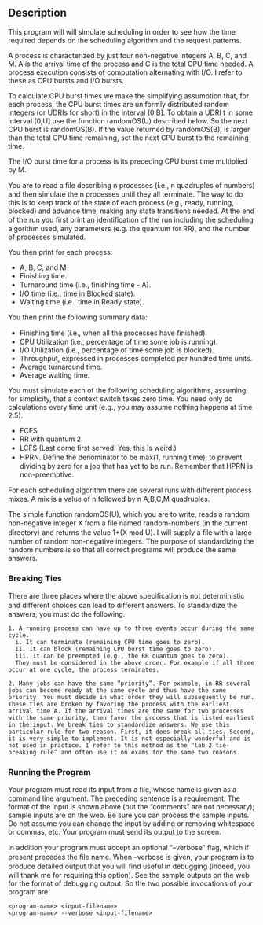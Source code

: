 ## Description
This program will  will simulate scheduling in order to see how the time required depends on the scheduling algorithm and the request patterns. 

A process is characterized by just four non-negative integers A, B, C, and M. A is the arrival time of the process and C is the total CPU time needed. A process execution consists of computation alternating with I/O. I refer to these as CPU bursts and I/O bursts.

To calculate CPU burst times we make the simplifying assumption that, for each process, the CPU burst times are uniformly distributed random integers (or UDRIs for short) in the interval (0,B]. To obtain a UDRI t in some interval (0,U] use the function randomOS(U) described below. So the next CPU burst is randomOS(B). If the value returned by randomOS(B), is larger than the total CPU time remaining, set the next CPU burst to the remaining time.

The I/O burst time for a process is its preceding CPU burst time multiplied by M.

You are to read a ﬁle describing n processes (i.e., n quadruples of numbers) and then simulate the n processes until they all terminate. The way to do this is to keep track of the state of each process (e.g., ready, running, blocked) and advance time, making any state transitions needed. At the end of the run you ﬁrst print an identiﬁcation of the run including the scheduling algorithm used, any parameters (e.g. the quantum for RR), and the number of processes simulated.

You then print for each process:
* A, B, C, and M 
* Finishing time. 
* Turnaround time (i.e., ﬁnishing time - A). 
* I/O time (i.e., time in Blocked state). 
* Waiting time (i.e., time in Ready state). 

You then print the following summary data:
* Finishing time (i.e., when all the processes have ﬁnished). 
* CPU Utilization (i.e., percentage of time some job is running). 
* I/O Utilization (i.e., percentage of time some job is blocked). 
* Throughput, expressed in processes completed per hundred time units. 
* Average turnaround time. 
* Average waiting time.

You must simulate each of the following scheduling algorithms, assuming, for simplicity, that a context switch takes zero time. You need only do calculations every time unit (e.g., you may assume nothing happens at time 2.5).
* FCFS 
* RR with quantum 2. 
* LCFS (Last come ﬁrst served. Yes, this is weird.) 
* HPRN. Deﬁne the denominator to be max(1, running time), to prevent dividing by zero for a job that has yet to be run. Remember that HPRN is non-preemptive.

For each scheduling algorithm there are several runs with diﬀerent process mixes. A mix is a value of n followed by n A,B,C,M quadruples. 

The simple function randomOS(U), which you are to write, reads a random non-negative integer X from a ﬁle named random-numbers (in the current directory) and returns the value 1+(X mod U). I will supply a ﬁle with a large number of random non-negative integers. The purpose of standardizing the random numbers is so that all correct programs will produce the same answers.

### Breaking Ties

There are three places where the above speciﬁcation is not deterministic and diﬀerent choices can lead to diﬀerent answers. To standardize the answers, you must do the following.

```
1. A running process can have up to three events occur during the same cycle. 
  i. It can terminate (remaining CPU time goes to zero). 
  ii. It can block (remaining CPU burst time goes to zero). 
  iii. It can be preempted (e.g., the RR quantum goes to zero). 
  They must be considered in the above order. For example if all three occur at one cycle, the process terminates. 

2. Many jobs can have the same “priority”. For example, in RR several jobs can become ready at the same cycle and thus have the same priority. You must decide in what order they will subsequently be run. These ties are broken by favoring the process with the earliest arrival time A. If the arrival times are the same for two processes with the same priority, then favor the process that is listed earliest in the input. We break ties to standardize answers. We use this particular rule for two reason. First, it does break all ties. Second, it is very simple to implement. It is not especially wonderful and is not used in practice. I refer to this method as the “lab 2 tie-breaking rule” and often use it on exams for the same two reasons.
```

### Running the Program
Your program must read its input from a ﬁle, whose name is given as a command line argument. The preceding sentence is a requirement. The format of the input is shown above (but the “comments” are not necessary); sample inputs are on the web. Be sure you can process the sample inputs. Do not assume you can change the input by adding or removing whitespace or commas, etc. Your program must send its output to the screen.

In addition your program must accept an optional “–verbose” ﬂag, which if present precedes the ﬁle name. When –verbose is given, your program is to produce detailed output that you will ﬁnd useful in debugging (indeed, you will thank me for requiring this option). See the sample outputs on the web for the format of debugging output. So the two possible invocations of your program are

```
<program-name> <input-filename> 
<program-name> --verbose <input-filename>
```
